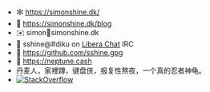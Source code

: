 - 🕸 https://simonshine.dk/
- 📖 https://simonshine.dk/blog
- ✉️ simon🤔simonshine.dk
- 💬 sshine@#diku on [Libera Chat](https://libera.chat/) IRC
- 🔐 https://github.com/sshine.gpg
- 💼 https://neptune.cash
- 丹麦人，家裡蹲，键盘侠，报复性熬夜，一个真的忍者神龟。
- [![StackOverflow](https://stackexchange.com/users/flair/84370.png)](https://stackexchange.com/users/84370/simon-shine)

